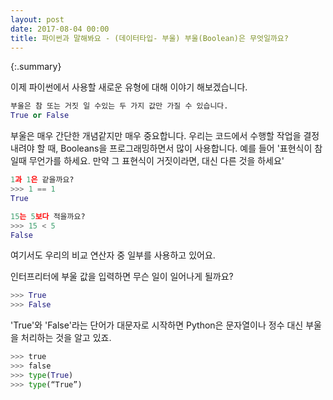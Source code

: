 ```yaml
---
layout: post
date: 2017-08-04 00:00
title: 파이썬과 말해봐요 - (데이터타입- 부울) 부울(Boolean)은 무엇일까요?
---
```

{:.summary}

이제 파이썬에서 사용할 새로운 유형에 대해 이야기 해보겠습니다.

```python
부울은 참 또는 거짓 일 수있는 두 가지 값만 가질 수 있습니다.
True or False
```

부울은 매우 간단한 개념같지만 매우 중요합니다. 우리는 코드에서 수행할 작업을 결정내려야 할 때, Booleans을 프로그래밍하면서 많이 사용합니다. 예를 들어 '표현식이 참일때 무언가를 하세요. 만약 그 표현식이 거짓이라면, 대신 다른 것을 하세요'


```python
1과 1은 같을까요?
>>> 1 == 1
True
```

```python
15는 5보다 적을까요?
>>> 15 < 5
False
```

여기서도 우리의 비교 연산자 중 일부를 사용하고 있어요.

인터프리터에 부울 값을 입력하면 무슨 일이 일어나게 될까요?
```python
>>> True
>>> False
```

'True'와 'False'라는 단어가 대문자로 시작하면 Python은 문자열이나 정수 대신 부울을 처리하는 것을 알고 있죠.
```python
>>> true
>>> false
>>> type(True)
>>> type(“True”)
```
